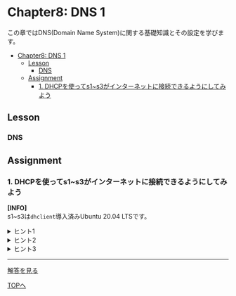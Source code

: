 # Chapter8: DNS 1

この章ではDNS(Domain Name System)に関する基礎知識とその設定を学びます。

- [Chapter8: DNS 1](#chapter8-dns-1)
	- [Lesson](#lesson)
		- [DNS](#dns)
	- [Assignment](#assignment)
		- [1. DHCPを使ってs1~s3がインターネットに接続できるようにしてみよう](#1-dhcpを使ってs1s3がインターネットに接続できるようにしてみよう)

## Lesson

### DNS



## Assignment

### 1. DHCPを使ってs1~s3がインターネットに接続できるようにしてみよう

**[INFO]**  
s1~s3は`dhclient`導入済みUbuntu 20.04 LTSです。

<details>
<summary>ヒント1</summary>

ここではr4がDHCPサーバー、s1~s3がDHCPクライアントです。
</details>

<details>
<summary>ヒント2</summary>

最初はこれまでと同様にr4の`eth100`に対してIPアドレスやOSPFの設定を行う必要があります。
</details>

<details>
<summary>ヒント3</summary>

DHCPサーバーには少なくとも割り当てる範囲のアドレスプール・サブネットマスク、デフォルトゲートウェイのアドレスの3つが必要です。
</details>

***

[解答を見る](../solutions/dhcp/README.md)

[TOPへ](../README.md)
